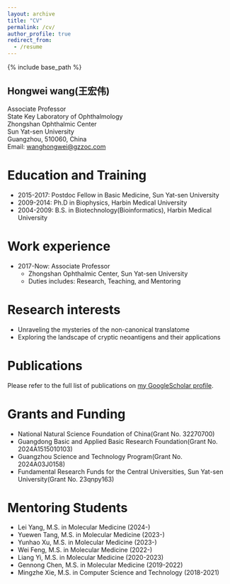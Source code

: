 ```yaml
---
layout: archive
title: "CV"
permalink: /cv/
author_profile: true
redirect_from:
  - /resume
---
```


{% include base_path %}

## Hongwei wang(王宏伟)
Associate Professor<br/>State Key Laboratory of Ophthalmology<br/>Zhongshan Ophthalmic Center<br/>Sun Yat-sen University<br/>Guangzhou, 510060, China<br/>Email: wanghongwei@gzzoc.com


Education and Training
======
* 2015-2017: Postdoc Fellow in Basic Medicine, Sun Yat-sen University
* 2009-2014: Ph.D in Biophysics, Harbin Medical University
* 2004-2009: B.S. in Biotechnology(Bioinformatics), Harbin Medical University

Work experience
======
* 2017-Now: Associate Professor
  * Zhongshan Ophthalmic Center, Sun Yat-sen University
  * Duties includes: Research, Teaching, and Mentoring
  
Research interests
======
* Unraveling the mysteries of the non-canonical translatome
* Exploring the landscape of cryptic neoantigens and their applications

Publications
======
Please refer to the full list of publications on <a href="{{site.author.googlescholar}}">my GoogleScholar profile</a>.

Grants and Funding
======
* National Natural Science Foundation of China(Grant No. 32270700)
* Guangdong Basic and Applied Basic Research Foundation(Grant No. 2024A1515010103)
* Guangzhou Science and Technology Program(Grant No. 2024A03J0158)
* Fundamental Research Funds for the Central Universities, Sun Yat-sen University(Grant No. 23qnpy163)

Mentoring Students
======
* Lei Yang, M.S. in Molecular Medicine (2024-)
* Yuewen Tang, M.S. in Molecular Medicine (2023-)
* Yunhao Xu, M.S. in Molecular Medicine (2023-)
* Wei Feng, M.S. in Molecular Medicine (2022-)
* Liang Yi, M.S. in Molecular Medicine (2020-2023)
* Gennong Chen, M.S. in Molecular Medicine (2019-2022)
* Mingzhe Xie, M.S. in Computer Science and Technology (2018-2021)
